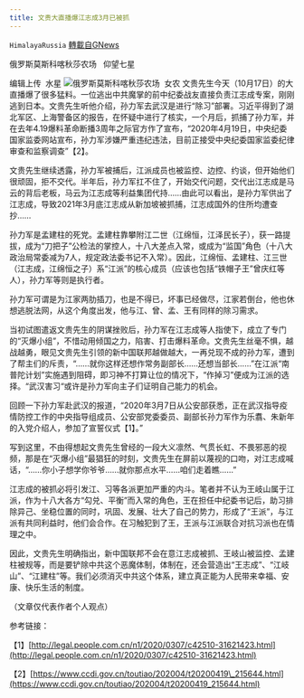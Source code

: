 ```yaml
---
title: 文贵大直播爆江志成3月已被抓
---
```

`HimalayaRussia` [轉載自GNews](https://gnews.org/zh-hans/1600668/)

俄罗斯莫斯科喀秋莎农场   仰望七星

编辑上传  水星
![](https://assets.gnews.org/wp-content/uploads/2021/10/G-5.jpg)俄罗斯莫斯科喀秋莎农场  女农
文贵先生今天（10月17日）的大直播爆了很多猛料。一位逃出中共魔掌的前中纪委战友直接负责江志成专案，刚刚逃到日本。文贵先生听他介绍，孙力军去武汉是进行“除习”部署。习近平得到了湖北军区、上海警备区的报告，在怀疑中进行了核实，一个月后，抓捕了孙力军，并在去年4.19爆料革命断播3周年之际官方作了宣布，“2020年4月19日，中央纪委国家监委网站宣布，孙力军涉嫌严重违纪违法，目前正接受中央纪委国家监委纪律审查和监察调查”【2】。

文贵先生继续透露，孙力军被捕后，江派成员也被监控、边控、约谈，但开始他们很顽固，拒不交代。半年后，孙力军扛不住了，开始交代问题，交代出江志成是马云的背后老板，马云为江志成等利益集团代持……由此可以看出，是孙力军供出了江志成，导致2021年3月底江志成从新加坡被抓捕，江志成国外的住所均遭查抄……

孙力军是孟建柱的死党。孟建柱靠攀附江二世（江绵恒，江泽民长子），获一路提拔，成为“刀把子”公检法的掌控人，十八大差点入常，或成为“监国”角色（十八大政治局常委减为7人，规定政法委书记不入常）。因此，江绵恒、孟建柱、江三世（江志成，江绵恒之子）系“江派”的核心成员（应该也包括“铁帽子王”曾庆红等人），孙力军等则是执行者。

孙力军可谓是为江家两肋插刀，也是不得已，坏事已经做尽，江家若倒台，他也休想逃脱法网，从这个角度出发，他与江、曾、孟、王有同样的除习需求。

当初试图遣返文贵先生的阴谋挫败后，孙力军在江志成等人指使下，成立了专门的“灭爆小组”，不惜动用倾国之力，陷害、打击爆料革命。文贵先生丝毫不惧，越战越勇，眼见文贵先生引领的新中国联邦越做越大，一再兑现不成的孙力军，遭到了帮主们的斥责，“……就你这样还想作常务副部长……还想当部长……”在江派“南普陀计划”实施遇到阻碍，即习神不打算让位的情况下，“作掉习”便成为江派的选择。“武汉害习“或许是孙力军向主子们证明自己能力的机会。

回顾一下孙力军赴武汉的报道，“2020年3月7日从公安部获悉，正在武汉指导疫情防控工作的中央指导组成员、公安部党委委员、副部长孙力军作为乐翥、朱新年的入党介绍人，参加了宣誓仪式【1】。”

写到这里，不由得想起文贵先生曾经的一段大义凛然、气贯长虹、不畏邪恶的视频，那是在“灭爆小组”最猖狂的时刻，文贵先生在屏前以蔑视的口吻，对江志成喊话，“……你小子想学你爷爷……就你那点水平……咱们走着瞧……”

江志成的被抓必将引发江、习等各派更加严重的内斗。笔者并不认为王岐山属于江派，作为十八大各方“勾兑、平衡”而入常的角色，王在担任中纪委书记后，助习排除异己、坐稳位置的同时，巩固、发展、壮大了自己的势力，形成了“王派”，与江派有共同利益时，他们会合作。在习触犯到了王，王派与江派联合对抗习派也在情理之中。

因此，文贵先生明确指出，新中国联邦不会在意江志成被抓、王岐山被监控、孟建柱被规等，而是要铲除中共这个恶魔体制，体制在，还会营造出“王志成”、“江岐山”、“江建柱”等。我们必须消灭中共这个体系，建立真正能为人民带来幸福、安康、快乐生活的制度。

（文章仅代表作者个人观点）

参考链接：

【1】[http://legal.people.com.cn/n1/2020/0307/c42510-31621423.html](http://legal.people.com.cn/n1/2020/0307/c42510-31621423.html)

【2】[https://www.ccdi.gov.cn/toutiao/202004/t20200419\_215644.html](https://www.ccdi.gov.cn/toutiao/202004/t20200419_215644.html)
